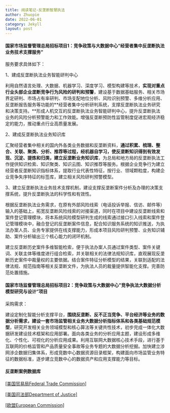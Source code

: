 ```yaml
---
title: 阅读笔记-反垄断智慧执法
author: Zhuopie
date: 2022-06-01
category: Jekyll
layout: post
---
```


#### 国家市场监督管理总局招标项目1：竞争政策与大数据中心“经营者集中反垄断执法业务技术支撑服务”

服务要求具体如下：

1、建成反垄断执法业务智能研判中心

利用自然语言处理、大数据、机器学习、深度学习、模型构建等技术，**实现对重点行业头部企业垄断竞争行为风险的研判和预警**，建设基于数据基础服务、相关市场界定研判、市场占有率研判、市场支配地位分析、风险识别预警、多维分析应用、反垄断报告服务等功能的**经营者集中分析研判系统，支撑反垄断执法业务研究和决策支持。**形成人机交互的反垄断执法业务智能研判中心，提升反垄断执法业务的风险分析预警能力和工作效能。增强反垄断预防性监管制度促进宏观经济稳定的能力，推动重点行业高质量发展。

2、建成反垄断执法业务知识库

汇聚经营者集中相关的国内外各类业务数据和反垄断资料，**通过积累、梳理、整合、关联、聚类、分析、推荐等过程，经机器自学习，使反垄断知识得到有效发现、沉淀、提炼和归类，建立反垄断业务知识库**，为总局和地方局的反垄断执法工作提供知识检索、知识聚类、知识云图、知识推荐等服务。根据企业竞争行为建立经营者反垄断知识指标体系，提取行业代表性特征，按行业、领域颗粒度，构建企业竞争失序特征的标签库，建立相关风险研判预警模型。

3、建立反垄断执法业务技术支撑机制，建设支撑反垄断案件分析及办理的决策支撑系统，提升反垄断执法的科学性和有效性。

根据反垄断执法业务需求，在原有外部风险线索（电话投诉举报、信访、邮件等）输入的基础上，拓宽反垄断风险线索的对接渠道，同时在项目中建设反垄断线索和案件登记管理模块，将本系统风险模型研判生成的线索通过接口引入线索和案件登记管理模块中，融合登记的反垄断案件信息，配合知识服务系统的知识推送，为执法办案人员、业务专家提供在线支撑能力，形成本项目风险研判预警、业务知识辅助、案件分析输出三个核心能力的闭环机制。

建立反垄断历史案件多维智能检索，便于执法办案人员通过案件类型、案件关键词、关联主体等维度进行组合检索，并关联相关的法律法规知识库，直观展现反垄断历史案件中裁量权的主要依据。结合案件特征分析模型的结果，关联到适配的法律法规、规范指南等相关反垄断文件，为执法人员的裁量提供智能化支撑。完善防范处置措施。

#### 国家市场监督管理总局招标项目2：竞争政策与大数据中心”竞争执法大数据分析模型研究与设计”项目

采购需求：

建设定制化智能分析支撑平台，**围绕反垄断、反不正当竞争、平台经济等业务的数据分析需求，建设一套市场监管相关业务大数据分析指标体系和各类基础规范模型**，研究开发相关业务领域模型和核心算法等关键共性技术，初步完成一体化大数据研发建设技术框架和应用部署。面向各类业务的分析应用主题，建设形成多维化、个性化、可视化的分析应用成果。利用互联网大数据核心技术手段，进行基于互联网的价格监管和产品质量安全事故等业务专题的大数据分析挖掘。加快建立涉网涉企数据归集体系，形成竞数中心数据资源目录框架，构建面向市场监管业务特征的数据标准，逐步建立竞数中心的数据资产和应用支撑能力等目标。

#### 反垄断案例数据库

[[美国贸易局Federal Trade Commission]]( https://www.ftc.gov/legal-library/browse/cases-proceedings)

[[美国司法部Department of Justice]](https://www.justice.gov/atr/antitrust-case-filings-alpha)

[[欧盟European Commission]](https://ec.europa.eu/competition/elojade/isef/index.cfm?clear=1&policy_area_id=1)

